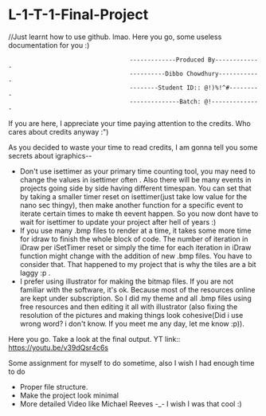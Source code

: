 # L-1-T-1-Final-Project
//Just learnt how to use github. lmao. Here you go, some useless documentation for you :)

                                      -------------Produced By-------------
                                      ----------Dibbo Chowdhury------------
                                      --------Student ID:: @!)%!^#---------
                                      --------------Batch: @!--------------
If you are here, I appreciate your time paying attention to the credits. Who cares about credits anyway :")

As you decided to waste your time to read credits, I am gonna tell you some secrets about igraphics--
- Don't use isettimer as your primary time counting tool, you may need to change the values in isettimer often . Also there will be many events in projects
  going side by side having different timespan. You can set that by taking a smaller timer reset on isettimer(just take low value for the nano sec thingy),
  then make another function for a specific event to iterate certain times to make th eevent happen. So you now dont have to wait for isettimer to      update your project after hell of years :)
- If you use many .bmp files to render at a time, it takes some more time for idraw to finish the whole block of code. The number of iteration in       iDraw per iSetTimer reset or simply the time
  for each iteration in iDraw function might change with the addition of new .bmp files. You have to consider that. That happened to my project that    is why the tiles are a bit laggy :p .
- I prefer using illustrator for making the bitmap files. If you are not familiar with the software, it's ok. Because most of the resources online      are kept under subscription. So I did my theme
  and all .bmp files using free resources and then editing it all with illustrator (also fixing the resolution of the pictures and making things look   cohesive(Did i use wrong word? i don't know.
  If you meet me any day, let me know :p)).

Here you go. Take a look at the final output.
YT link:: https://youtu.be/v39dQsr4c6s

  Some assignment for myself to do sometime, also I wish I had enough time to do
  - Proper file structure.
  - Make the project look minimal
  - More detailed Video like Michael Reeves -_- I wish I was that cool :)
